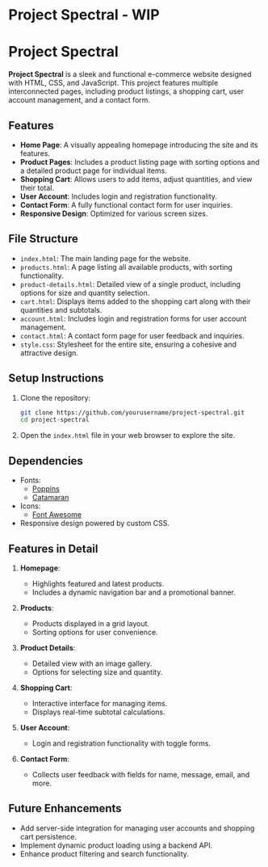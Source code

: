 # Project Spectral - WIP

# Project Spectral

**Project Spectral** is a sleek and functional e-commerce website designed with HTML, CSS, and JavaScript. This project features multiple interconnected pages, including product listings, a shopping cart, user account management, and a contact form.

## Features

- **Home Page**: A visually appealing homepage introducing the site and its features.
- **Product Pages**: Includes a product listing page with sorting options and a detailed product page for individual items.
- **Shopping Cart**: Allows users to add items, adjust quantities, and view their total.
- **User Account**: Includes login and registration functionality.
- **Contact Form**: A fully functional contact form for user inquiries.
- **Responsive Design**: Optimized for various screen sizes.

## File Structure

- `index.html`: The main landing page for the website.
- `products.html`: A page listing all available products, with sorting functionality.
- `product-details.html`: Detailed view of a single product, including options for size and quantity selection.
- `cart.html`: Displays items added to the shopping cart along with their quantities and subtotals.
- `account.html`: Includes login and registration forms for user account management.
- `contact.html`: A contact form page for user feedback and inquiries.
- `style.css`: Stylesheet for the entire site, ensuring a cohesive and attractive design.

## Setup Instructions

1. Clone the repository:
   ```bash
   git clone https://github.com/yourusername/project-spectral.git
   cd project-spectral
   ```

2. Open the `index.html` file in your web browser to explore the site.

## Dependencies

- Fonts:
  - [Poppins](https://fonts.google.com/specimen/Poppins)
  - [Catamaran](https://fonts.google.com/specimen/Catamaran)
- Icons:
  - [Font Awesome](https://fontawesome.com/)
- Responsive design powered by custom CSS.

## Features in Detail

1. **Homepage**:
   - Highlights featured and latest products.
   - Includes a dynamic navigation bar and a promotional banner.

2. **Products**:
   - Products displayed in a grid layout.
   - Sorting options for user convenience.

3. **Product Details**:
   - Detailed view with an image gallery.
   - Options for selecting size and quantity.

4. **Shopping Cart**:
   - Interactive interface for managing items.
   - Displays real-time subtotal calculations.

5. **User Account**:
   - Login and registration functionality with toggle forms.

6. **Contact Form**:
   - Collects user feedback with fields for name, message, email, and more.

## Future Enhancements

- Add server-side integration for managing user accounts and shopping cart persistence.
- Implement dynamic product loading using a backend API.
- Enhance product filtering and search functionality.
